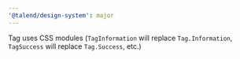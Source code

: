 ```yaml
---
'@talend/design-system': major
---
```


Tag uses CSS modules (`TagInformation` will replace `Tag.Information`, `TagSuccess` will replace `Tag.Success`, etc.)
